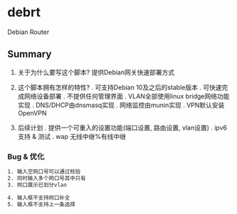 # debrt

Debian Router

## Summary

1. 关于为什么要写这个脚本?
    提供Debian网关快速部署方式

2. 这个脚本拥有怎样的特性?
    . 可支持Debian 10及之后的stable版本
    . 可快速完成网络设备部署
    . 不提供任何管理界面
    . VLAN全部使用linux bridge网络功能实现
    . DNS/DHCP由dnsmasq实现
    . 网络监控由munin实现
    . VPN默认安装OpenVPN

3. 后续计划
    . 提供一个可重入的设置功能(端口设置, 路由设置, vlan设置)
    . ipv6支持 & 测试
    . wap 无线中继%有线中继

### Bug & 优化

```bash
1. 输入空网口号可以通过校验
2. 同时输入多个网口号其中只有
3. 网口展示已划分vlan

4. 输入框不支持网口补全
5. 输入框不支持上一条选择

```

